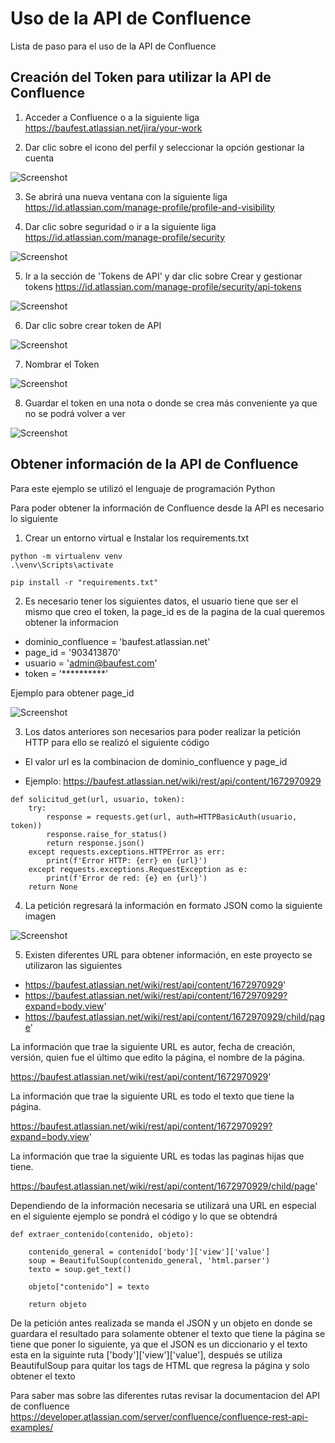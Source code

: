 # Uso de la API de Confluence

Lista de paso para el uso de la API de Confluence

## Creación del Token para utilizar la API de Confluence

1. Acceder a Confluence o a la siguiente liga https://baufest.atlassian.net/jira/your-work

2. Dar clic sobre el icono del perfil y seleccionar la opción gestionar la cuenta

![Screenshot](imagenes/API_1.png)

3. Se abrirá una nueva ventana con la siguiente liga https://id.atlassian.com/manage-profile/profile-and-visibility

4. Dar clic sobre seguridad o ir a la siguiente liga https://id.atlassian.com/manage-profile/security

![Screenshot](imagenes/API_2.png)

5. Ir a la sección de 'Tokens de API' y dar clic sobre Crear y gestionar tokens https://id.atlassian.com/manage-profile/security/api-tokens

![Screenshot](imagenes/API_3.png)

6. Dar clic sobre crear token de API

![Screenshot](imagenes/API_4.png)

7. Nombrar el Token

![Screenshot](imagenes/API_5.png)

8. Guardar el token en una nota o donde se crea más conveniente ya que no se podrá volver a ver

![Screenshot](imagenes/API_6.png)

## Obtener información de la API de Confluence

Para este ejemplo se utilizó el lenguaje de programación Python

Para poder obtener la información de Confluence desde la API es necesario lo siguiente

1. Crear un entorno virtual e Instalar los requirements.txt

```
python -m virtualenv venv
.\venv\Scripts\activate

pip install -r "requirements.txt"
```

2. Es necesario tener los siguientes datos, el usuario tiene que ser el mismo que creo el token, la page_id es de la pagina de la cual queremos obtener la informacion

- dominio_confluence = 'baufest.atlassian.net'
- page_id = '903413870' 
- usuario = 'admin@baufest.com'
- token = '**********'

Ejemplo para obtener page_id 

![Screenshot](imagenes/Confluence_1.png)

3. Los datos anteriores son necesarios para poder realizar la petición HTTP para ello se realizó el siguiente código

- El valor url es la combinacion de dominio_confluence y page_id

- Ejemplo: https://baufest.atlassian.net/wiki/rest/api/content/1672970929


```
def solicitud_get(url, usuario, token):
    try:
        response = requests.get(url, auth=HTTPBasicAuth(usuario, token))
        response.raise_for_status()
        return response.json()
    except requests.exceptions.HTTPError as err:
        print(f'Error HTTP: {err} en {url}')
    except requests.exceptions.RequestException as e:
        print(f'Error de red: {e} en {url}')
    return None
```

4. La petición regresará la información en formato JSON como la siguiente imagen

![Screenshot](imagenes/JSON.png)

5. Existen diferentes URL para obtener información, en este proyecto se utilizaron las siguientes

- https://baufest.atlassian.net/wiki/rest/api/content/1672970929'
- https://baufest.atlassian.net/wiki/rest/api/content/1672970929?expand=body.view'
- https://baufest.atlassian.net/wiki/rest/api/content/1672970929/child/page'

La información que trae la siguiente URL es autor, fecha de creación, versión, quien fue el último que edito la página, el nombre de la página.

https://baufest.atlassian.net/wiki/rest/api/content/1672970929'

La información que trae la siguiente URL es todo el texto que tiene la página.

https://baufest.atlassian.net/wiki/rest/api/content/1672970929?expand=body.view'

La información que trae la siguiente URL es todas las paginas hijas que tiene.

https://baufest.atlassian.net/wiki/rest/api/content/1672970929/child/page'

Dependiendo de la información necesaria se utilizará una URL en especial en el siguiente ejemplo se pondrá el código y lo que se obtendrá 

```
def extraer_contenido(contenido, objeto):

    contenido_general = contenido['body']['view']['value']
    soup = BeautifulSoup(contenido_general, 'html.parser')
    texto = soup.get_text()
    
    objeto["contenido"] = texto
    
    return objeto
```

De la petición antes realizada se manda el JSON y un objeto en donde se guardara el resultado para solamente obtener el texto que tiene la página se tiene que poner lo siguiente, ya que el  JSON es un diccionario y el texto esta en la siguinte ruta ['body']['view']['value'], después se utiliza BeautifulSoup para quitar los tags de HTML que regresa la página y solo obtener el texto 

Para saber mas sobre las diferentes rutas revisar la documentacion del API de confluence 
https://developer.atlassian.com/server/confluence/confluence-rest-api-examples/
